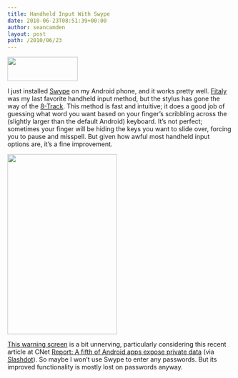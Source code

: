 ```yaml
---
title: Handheld Input With Swype
date: 2010-06-23T08:51:39+00:00
author: seancamden
layout: post
path: /2010/06/23
---
```

<img src="http://www.seancamden.com/wp-content/uploads/2010/06/oie_Screen_shot_2010_06_23_at_8.33.19_AM.png" alt="" title="swype logo" width="157" height="54" class="alignnone size-full wp-image-218" />
  
I just installed [Swype](http://www.swypeinc.com/) on my Android phone, and it works pretty well. [Fitaly](http://www.fitaly.com/) was my last favorite handheld input method, but the stylus has gone the way of the [8-Track](http://en.wikipedia.org/wiki/8-track_tape). This method is fast and intuitive; it does a good job of guessing what word you want based on your finger&#8217;s scribbling across the (slightly larger than the default Android) keyboard. It&#8217;s not perfect; sometimes your finger will be hiding the keys you want to slide over, forcing you to pause and misspell. But given how awful most handheld input options are, it&#8217;s a fine improvement.
  
<img src="http://www.seancamden.com/wp-content/uploads/2010/06/Screen-shot-2010-06-23-at-8.38.28-AM.png" alt="" title="Android warning screen" width="245" height="404" class="alignleft size-full wp-image-220" />
  
[This warning screen](http://beta.swype.com/android/welcome/detailed/) is a bit unnerving, particularly considering this recent article at CNet [Report: A fifth of Android apps expose private data](http://news.cnet.com/8301-27080_3-20008518-245.html) (via [Slashdot](http://yro.slashdot.org/article.pl?sid=10/06/23/1429249)). So maybe I won&#8217;t use Swype to enter any passwords. But its improved functionality is mostly lost on passwords anyway.